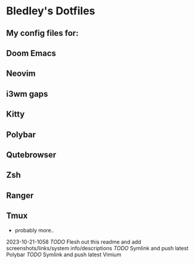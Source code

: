 # Bledley's Dotfiles

## My config files for:

## Doom Emacs
## Neovim
## i3wm gaps
## Kitty
## Polybar
## Qutebrowser
## Zsh
## Ranger
## Tmux

+ probably more..

2023-10-21-1058
*TODO* Flesh out this readme and add screenshots/links/system info/descriptions
*TODO* Symlink and push latest Polybar
*TODO* Symlink and push latest Vimium
